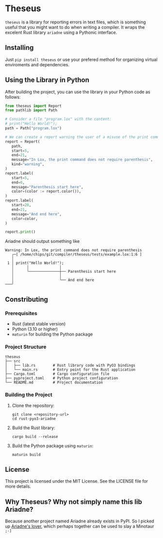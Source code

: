 # Theseus

`theseus` is a library for reporting errors in text files, which is something 
useful that you might want to do when writing a compiler. It wraps the excelent
Rust library `ariadne` using a Pythonic interface.

## Installing 

Just `pip install theseus` or use your prefered method for organizing virtual 
enviroments and dependencies.

## Using the Library in Python

After building the project, you can use the library in your Python code as follows:

```python
from theseus import Report
from pathlib import Path

# Consider a file "program.lox" with the content:
# print("Hello World!");
path = Path("program.lox")

# We can create a report warning the user of a misuse of the print command.
report = Report(
   path,
   start=5,
   end=21,
   message="In Lox, the print command does not require parenthesis",
   kind="warning",
)
report.label(
   start=5,
   end=6,
   message="Parenthesis start here",
   color=(color := report.color()),
)
report.label(
   start=20,
   end=21,
   message="And end here",
   color=color,
)

report.print()
```

Ariadne should output something like

```
Warning: In Lox, the print command does not require parenthesis
   ╭─[ /home/chips/git/compiler/theseus/tests/example.lox:1:6 ]
   │
 1 │ print("Hello World!");
   │      │              │  
   │      ╰──────────────┼── Parenthesis start here
   │                     │  
   │                     ╰── And end here
───╯
```

## Constributing

### Prerequisites

- Rust (latest stable version)
- Python (3.10 or higher)
- `maturin` for building the Python package

### Project Structure

```
theseus
├── src
│   ├── lib.rs        # Rust library code with PyO3 bindings
│   └── main.rs       # Entry point for the Rust application
├── Cargo.toml        # Cargo configuration file
├── pyproject.toml    # Python project configuration
└── README.md         # Project documentation
```

### Building the Project

1. Clone the repository:
   ```
   git clone <repository-url>
   cd rust-pyo3-ariadne
   ```

2. Build the Rust library:
   ```
   cargo build --release
   ```

3. Build the Python package using `maturin`:
   ```
   maturin build
   ```

## License

This project is licensed under the MIT License. See the LICENSE file for more details.


## Why Theseus? Why not simply name this lib Ariadne?

Because another project named Ariadne already exists in PyPI. So I picked up 
[Ariadne's lover](https://en.wikipedia.org/wiki/Ariadne#Minos_and_Theseus), 
which perhaps together can be used to slay a Minotaur `;-]`